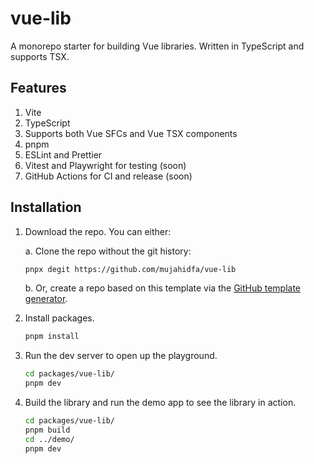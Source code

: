 # vue-lib

A monorepo starter for building Vue libraries. Written in TypeScript and supports TSX.

## Features

1. Vite
2. TypeScript
3. Supports both Vue SFCs and Vue TSX components
4. pnpm
5. ESLint and Prettier
6. Vitest and Playwright for testing (soon)
7. GitHub Actions for CI and release (soon)

## Installation

1. Download the repo. You can either:

   a. Clone the repo without the git history:

   ```sh
   pnpx degit https://github.com/mujahidfa/vue-lib
   ```

   b. Or, create a repo based on this template via the [GitHub template generator](https://github.com/mujahidfa/vue-lib/generate).

2. Install packages.

   ```sh
   pnpm install
   ```

3. Run the dev server to open up the playground.

   ```sh
   cd packages/vue-lib/
   pnpm dev
   ```

4. Build the library and run the demo app to see the library in action.

   ```sh
   cd packages/vue-lib/
   pnpm build
   cd ../demo/
   pnpm dev
   ```
